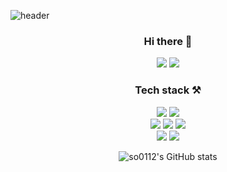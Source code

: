 ![header](https://capsule-render.vercel.app/api?type=waving&color=auto&height=150&section=header&text=FE%20개발자%20신상오&fontSize=40)
<div align="center">
  
### Hi there 👋 <br />
 <a href="https://so0112.tistory.com/" target="_blank"><img src="https://img.shields.io/badge/Blog-263238?style=flat-square&logo=Tistory&logoColor=white"/></a>
 <a href="mailto:soshin0112@gmail.com" target="_blank"><img src="https://img.shields.io/badge/Mail-EA4335?style=flat-square&logo=Gmail&logoColor=white"/></a>
<!--  <a href="https://so0112.notion.site/015401d0094e48458e504d2f4e10e480" target="_blank"><img src="https://img.shields.io/badge/Resume-005FF9?style=flat-square&logo=Notion&logoColor=white"/></a> -->


### Tech stack ⚒️ <br />
<img src="https://img.shields.io/badge/React-222222?style=square&logo=react"> <img src="https://img.shields.io/badge/Next.Js-000000?style=square&logo=Next.JS"> 
  <br />
  <img src="https://img.shields.io/badge/TypeScript-3178C6?style=square&logo=TypeScript&logoColor=white"> <img src="https://img.shields.io/badge/JavaScript-F7DF1E?style=squarege&logo=JavaScript&logoColor=white"> <img src="https://img.shields.io/badge/Git-F05032?style=square&logo=Git&logoColor=white">
<br/>   <img src="https://img.shields.io/badge/Styled Components-DB7093?style=square&logo=styledcomponents&logoColor=white"> <img src="https://img.shields.io/badge/Tailwind CSS-06B6D4?style=square&logo=tailwindcss&logoColor=white"> 
  

![so0112's GitHub stats](https://github-readme-stats.vercel.app/api?username=so0112&show_icons=true&)
</div>
